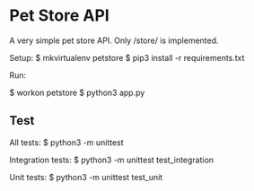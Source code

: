 Pet Store API
=============

A very simple pet store API. Only /store/ is implemented.

Setup:
$ mkvirtualenv petstore
$ pip3 install -r requirements.txt

Run:

$ workon petstore
$ python3 app.py

Test
----

All tests:
$ python3 -m unittest

Integration tests:
$ python3 -m unittest test_integration

Unit tests:
$ python3 -m unittest test_unit


